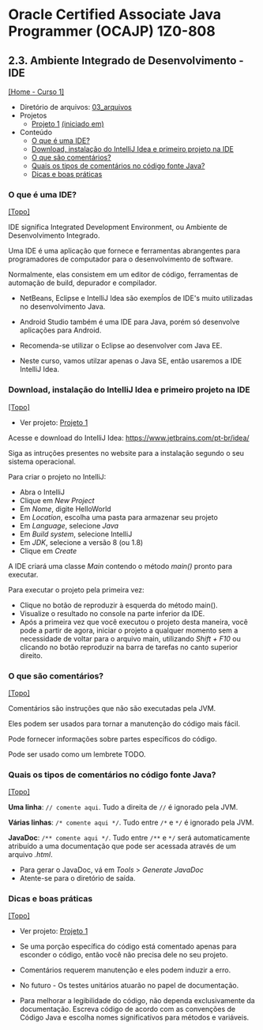 # Oracle Certified Associate Java Programmer (OCAJP) 1Z0-808

## 2.3. Ambiente Integrado de Desenvolvimento - IDE
[[Home - Curso 1]](../../README.md#curso-1)<br />

- Diretório de arquivos: [03_arquivos](./03_arquivos/)
- Projetos
  - [Projeto 1](./03_arquivos/proj_01/) [(iniciado em)](#download-instalação-do-intellij-idea-e-primeiro-projeto-na-ide)
- Conteúdo
  - [O que é uma IDE?](#o-que-é-uma-ide)
  - [Download, instalação do IntelliJ Idea e primeiro projeto na IDE](#download-instalação-do-intellij-idea-e-primeiro-projeto-na-ide)
  - [O que são comentários?](#o-que-são-comentários)
  - [Quais os tipos de comentários no código fonte Java?](#quais-os-tipos-de-comentários-no-código-fonte-java)
  - [Dicas e boas práticas](#dicas-e-boas-práticas)

### O que é uma IDE?
[[Topo]](#)<br />

IDE significa Integrated Development Environment, ou Ambiente de Desenvolvimento Integrado.

Uma IDE é uma aplicação que fornece e ferramentas abrangentes para programadores de computador para o desenvolvimento de software.

Normalmente, elas consistem em um editor de código, ferramentas de automação de build, depurador e compilador.

- NetBeans, Eclipse e IntelliJ Idea são exempĺos de IDE's muito utilizadas no desenvolvimento Java.
- Android Studio também é uma IDE para Java, porém só desenvolve aplicações para Android.

- Recomenda-se utilizar o Eclipse ao desenvolver com Java EE.

- Neste curso, vamos utilzar apenas o Java SE, então usaremos a IDE IntelliJ Idea.

### Download, instalação do IntelliJ Idea e primeiro projeto na IDE
[[Topo]](#)<br />

- Ver projeto: [Projeto 1](./03_arquivos/proj_01/)

Acesse e download do IntelliJ Idea: https://www.jetbrains.com/pt-br/idea/

Siga as intruções presentes no website para a instalação segundo o seu sistema operacional.

Para criar o projeto no IntelliJ:
- Abra o IntelliJ
- Clique em *New Project*
- Em *Nome*, digite HelloWorld
- Em *Location*, escolha uma pasta para armazenar seu projeto
- Em *Language*, selecione *Java*
- Em *Build system*, selecione IntelliJ
- Em *JDK*, selecione a versão 8 (ou 1.8)
- Clique em *Create*

A IDE criará uma classe *Main* contendo o método *main()* pronto para executar.

Para executar o projeto pela primeira vez:
- Clique no botão de reproduzir à esquerda do método main().
- Visualize o resultado no console na parte inferior da IDE.
- Após a primeira vez que você executou o projeto desta maneira, você pode a partir de agora, iniciar o projeto a qualquer momento sem a necessidade de voltar para o arquivo main, utilizando *Shift + F10* ou clicando no botão reproduzir na barra de tarefas no canto superior direito.

### O que são comentários?
[[Topo]](#)<br />

Comentários são instruções que não são executadas pela JVM.

Eles podem ser usados para tornar a manutenção do código mais fácil.

Pode fornecer informações sobre partes específicos do código.

Pode ser usado como um lembrete TODO.

### Quais os tipos de comentários no código fonte Java?
[[Topo]](#)<br />

**Uma linha**: `// comente aqui`. Tudo a direita de `//` é ignorado pela JVM.

**Várias linhas**: `/* comente aqui */`. Tudo entre `/*` e `*/` é ignorado pela JVM.

**JavaDoc**: `/** comente aqui */`. Tudo entre `/**` e `*/` será automaticamente atribuído a uma documentação que pode ser acessada através de um arquivo *.html*.
- Para gerar o JavaDoc, vá em *Tools* > *Generate JavaDoc*
- Atente-se para o diretório de saída.

### Dicas e boas práticas
[[Topo]](#)<br />

- Ver projeto: [Projeto 1](./03_arquivos/proj_01/)

- Se uma porção específica do código está comentado apenas para esconder o código, então você não precisa dele no seu projeto.
- Comentários requerem manutenção e eles podem induzir a erro.
- No futuro - Os testes unitários atuarão no papel de documentação.
- Para melhorar a legibilidade do código, não dependa exclusivamente da documentação. Escreva código de acordo com as convenções de Código Java e escolha nomes significativos para métodos e variáveis.
